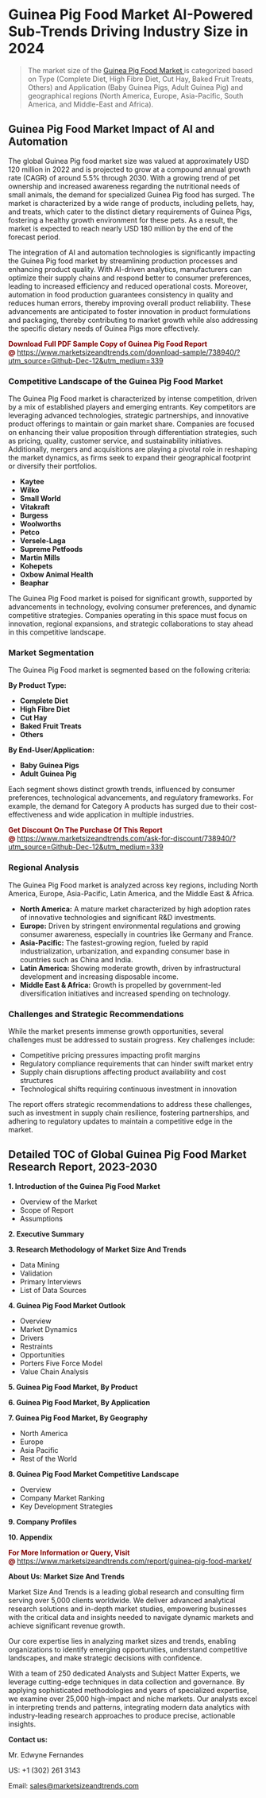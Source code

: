 <H1>Guinea Pig Food Market AI-Powered Sub-Trends Driving Industry Size in 2024</H1><blockquote><p>The market size of the <a href="https://www.marketsizeandtrends.com/download-sample/738940/?utm_source=Github-Dec-12&amp;utm_medium=339" target="_blank">Guinea Pig Food Market </a>is categorized based on Type (Complete Diet, High Fibre Diet, Cut Hay, Baked Fruit Treats, Others) and Application (Baby Guinea Pigs, Adult Guinea Pig) and geographical regions (North America, Europe, Asia-Pacific, South America, and Middle-East and Africa).</p></blockquote><p><h2>Guinea Pig Food Market Impact of AI and Automation</h2><p>The global Guinea Pig food market size was valued at approximately USD 120 million in 2022 and is projected to grow at a compound annual growth rate (CAGR) of around 5.5% through 2030. With a growing trend of pet ownership and increased awareness regarding the nutritional needs of small animals, the demand for specialized Guinea Pig food has surged. The market is characterized by a wide range of products, including pellets, hay, and treats, which cater to the distinct dietary requirements of Guinea Pigs, fostering a healthy growth environment for these pets. As a result, the market is expected to reach nearly USD 180 million by the end of the forecast period.</p><p>The integration of AI and automation technologies is significantly impacting the Guinea Pig food market by streamlining production processes and enhancing product quality. With AI-driven analytics, manufacturers can optimize their supply chains and respond better to consumer preferences, leading to increased efficiency and reduced operational costs. Moreover, automation in food production guarantees consistency in quality and reduces human errors, thereby improving overall product reliability. These advancements are anticipated to foster innovation in product formulations and packaging, thereby contributing to market growth while also addressing the specific dietary needs of Guinea Pigs more effectively.</p></p><p><strong><span style="color: #800000;">Download Full PDF Sample Copy of Guinea Pig Food Report @</span>&nbsp;</strong><a href="https://www.marketsizeandtrends.com/download-sample/738940/?utm_source=Github-Dec-12&amp;utm_medium=339">https://www.marketsizeandtrends.com/download-sample/738940/?utm_source=Github-Dec-12&amp;utm_medium=339</a></p><h3>Competitive Landscape of the Guinea Pig Food Market</h3><p>The Guinea Pig Food market is characterized by intense competition, driven by a mix of established players and emerging entrants. Key competitors are leveraging advanced technologies, strategic partnerships, and innovative product offerings to maintain or gain market share. Companies are focused on enhancing their value proposition through differentiation strategies, such as pricing, quality, customer service, and sustainability initiatives. Additionally, mergers and acquisitions are playing a pivotal role in reshaping the market dynamics, as firms seek to expand their geographical footprint or diversify their portfolios.</p><p><strong><p><ul><li>Kaytee </li><li> Wilko </li><li> Small World </li><li> Vitakraft </li><li> Burgess </li><li> Woolworths </li><li> Petco </li><li> Versele-Laga </li><li> Supreme Petfoods </li><li> Martin Mills </li><li> Kohepets </li><li> Oxbow Animal Health </li><li> Beaphar</p></li></ul></p></strong></p><p>The Guinea Pig Food market is poised for significant growth, supported by advancements in technology, evolving consumer preferences, and dynamic competitive strategies. Companies operating in this space must focus on innovation, regional expansions, and strategic collaborations to stay ahead in this competitive landscape.</p><h3>Market Segmentation</h3><p>The Guinea Pig Food market is segmented based on the following criteria:</p><p><strong>By Product Type:</strong></p><p><strong><p><ul><li>Complete Diet </li><li> High Fibre Diet </li><li> Cut Hay </li><li> Baked Fruit Treats </li><li> Others</p></li></ul></p></strong></p><p><strong>By End-User/Application:</strong></p><p><strong><p><ul><li>Baby Guinea Pigs </li><li> Adult Guinea Pig</p></li></ul></p></strong></p><p>Each segment shows distinct growth trends, influenced by consumer preferences, technological advancements, and regulatory frameworks. For example, the demand for Category A products has surged due to their cost-effectiveness and wide application in multiple industries.</p><p><strong><span style="color: #800000;">Get Discount On The Purchase Of This Report @&nbsp;</span></strong><a href="https://www.marketsizeandtrends.com/ask-for-discount/738940/?utm_source=Github-Dec-12&amp;utm_medium=339">https://www.marketsizeandtrends.com/ask-for-discount/738940/?utm_source=Github-Dec-12&amp;utm_medium=339</a></p><h3>Regional Analysis</h3><p>The Guinea Pig Food market is analyzed across key regions, including North America, Europe, Asia-Pacific, Latin America, and the Middle East &amp; Africa.</p><ul><li><strong>North America:</strong> A mature market characterized by high adoption rates of innovative technologies and significant R&amp;D investments.</li><li><strong>Europe:</strong> Driven by stringent environmental regulations and growing consumer awareness, especially in countries like Germany and France.</li><li><strong>Asia-Pacific:</strong> The fastest-growing region, fueled by rapid industrialization, urbanization, and expanding consumer base in countries such as China and India.</li><li><strong>Latin America:</strong> Showing moderate growth, driven by infrastructural development and increasing disposable income.</li><li><strong>Middle East &amp; Africa:</strong> Growth is propelled by government-led diversification initiatives and increased spending on technology.</li></ul><h3>Challenges and Strategic Recommendations</h3><p>While the market presents immense growth opportunities, several challenges must be addressed to sustain progress. Key challenges include:</p><ul><li>Competitive pricing pressures impacting profit margins</li><li>Regulatory compliance requirements that can hinder swift market entry</li><li>Supply chain disruptions affecting product availability and cost structures</li><li>Technological shifts requiring continuous investment in innovation</li></ul><p>The report offers strategic recommendations to address these challenges, such as investment in supply chain resilience, fostering partnerships, and adhering to regulatory updates to maintain a competitive edge in the market.</p><h2>Detailed TOC of Global Guinea Pig Food Market Research Report, 2023-2030</h2><p><strong>1. Introduction of the Guinea Pig Food Market</strong></p><ul><li>Overview of the Market</li><li>Scope of Report</li><li>Assumptions&nbsp;</li></ul><p><strong>2. Executive Summary</strong></p><p><strong>3. Research Methodology of <strong>Market Size And Trends</strong></strong></p><ul><li>Data Mining</li><li>Validation</li><li>Primary Interviews</li><li>List of Data Sources&nbsp;</li></ul><p><strong>4. Guinea Pig Food Market Outlook</strong></p><ul><li>Overview</li><li>Market Dynamics</li><li>Drivers</li><li>Restraints</li><li>Opportunities</li><li>Porters Five Force Model</li><li>Value Chain Analysis&nbsp;</li></ul><p><strong>5. Guinea Pig Food Market, By Product</strong></p><p><strong>6. Guinea Pig Food Market, By Application</strong></p><p><strong>7. Guinea Pig Food Market, By Geography</strong></p><ul><li>North America</li><li>Europe</li><li>Asia Pacific</li><li>Rest of the World&nbsp;</li></ul><p><strong>8. Guinea Pig Food Market Competitive Landscape</strong></p><ul><li>Overview</li><li>Company Market Ranking</li><li>Key Development Strategies&nbsp;</li></ul><p><strong>9. Company Profiles</strong></p><p><strong>10. Appendix</strong></p><p><strong><span style="color: #800000;">For More Information or Query, Visit @&nbsp;</span></strong><a href="https://www.marketsizeandtrends.com/report/guinea-pig-food-market/">https://www.marketsizeandtrends.com/report/guinea-pig-food-market/</a></p><p></p><p><strong>About Us:&nbsp;Market Size And Trends</strong></p><p>Market Size And Trends&nbsp;is a leading global research and consulting firm serving over 5,000 clients worldwide. We deliver advanced analytical research solutions and in-depth market studies, empowering businesses with the critical data and insights needed to navigate dynamic markets and achieve significant revenue growth.</p><p>Our core expertise lies in analyzing market sizes and trends, enabling organizations to identify emerging opportunities, understand competitive landscapes, and make strategic decisions with confidence.</p><p>With a team of 250 dedicated Analysts and Subject Matter Experts, we leverage cutting-edge techniques in data collection and governance. By applying sophisticated methodologies and years of specialized expertise, we examine over 25,000 high-impact and niche markets. Our analysts excel in interpreting trends and patterns, integrating modern data analytics with industry-leading research approaches to produce precise, actionable insights.</p><p><strong>Contact us:</strong></p><p>Mr. Edwyne Fernandes</p><p>US: +1 (302) 261 3143</p><p>Email: <a href="mailto:sales@marketsizeandtrends.com">sales@marketsizeandtrends.com</a>&nbsp;</p>
